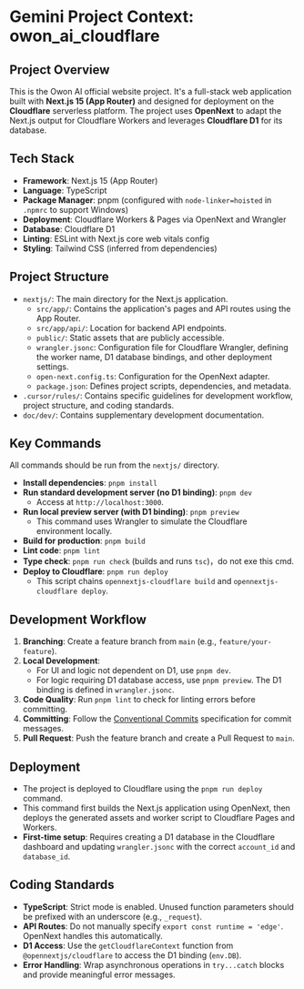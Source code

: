 # Gemini Project Context: owon_ai_cloudflare

## Project Overview

This is the Owon AI official website project. It's a full-stack web application built with **Next.js 15 (App Router)** and designed for deployment on the **Cloudflare** serverless platform. The project uses **OpenNext** to adapt the Next.js output for Cloudflare Workers and leverages **Cloudflare D1** for its database.

## Tech Stack

- **Framework**: Next.js 15 (App Router)
- **Language**: TypeScript
- **Package Manager**: pnpm (configured with `node-linker=hoisted` in `.npmrc` to support Windows)
- **Deployment**: Cloudflare Workers & Pages via OpenNext and Wrangler
- **Database**: Cloudflare D1
- **Linting**: ESLint with Next.js core web vitals config
- **Styling**: Tailwind CSS (inferred from dependencies)

## Project Structure

- `nextjs/`: The main directory for the Next.js application.
  - `src/app/`: Contains the application's pages and API routes using the App Router.
  - `src/app/api/`: Location for backend API endpoints.
  - `public/`: Static assets that are publicly accessible.
  - `wrangler.jsonc`: Configuration file for Cloudflare Wrangler, defining the worker name, D1 database bindings, and other deployment settings.
  - `open-next.config.ts`: Configuration for the OpenNext adapter.
  - `package.json`: Defines project scripts, dependencies, and metadata.
- `.cursor/rules/`: Contains specific guidelines for development workflow, project structure, and coding standards.
- `doc/dev/`: Contains supplementary development documentation.

## Key Commands

All commands should be run from the `nextjs/` directory.

- **Install dependencies**: `pnpm install`
- **Run standard development server (no D1 binding)**: `pnpm dev`
  - Access at `http://localhost:3000`.
- **Run local preview server (with D1 binding)**: `pnpm preview`
  - This command uses Wrangler to simulate the Cloudflare environment locally.
- **Build for production**: `pnpm build`
- **Lint code**: `pnpm lint`
- **Type check**: `pnpm run check` (builds and runs `tsc`)，do not exe this cmd.
- **Deploy to Cloudflare**: `pnpm run deploy`
  - This script chains `opennextjs-cloudflare build` and `opennextjs-cloudflare deploy`.

## Development Workflow

1.  **Branching**: Create a feature branch from `main` (e.g., `feature/your-feature`).
2.  **Local Development**:
    - For UI and logic not dependent on D1, use `pnpm dev`.
    - For logic requiring D1 database access, use `pnpm preview`. The D1 binding is defined in `wrangler.jsonc`.
3.  **Code Quality**: Run `pnpm lint` to check for linting errors before committing.
4.  **Committing**: Follow the [Conventional Commits](https://www.conventionalcommits.org) specification for commit messages.
5.  **Pull Request**: Push the feature branch and create a Pull Request to `main`.

## Deployment

- The project is deployed to Cloudflare using the `pnpm run deploy` command.
- This command first builds the Next.js application using OpenNext, then deploys the generated assets and worker script to Cloudflare Pages and Workers.
- **First-time setup**: Requires creating a D1 database in the Cloudflare dashboard and updating `wrangler.jsonc` with the correct `account_id` and `database_id`.

## Coding Standards

- **TypeScript**: Strict mode is enabled. Unused function parameters should be prefixed with an underscore (e.g., `_request`).
- **API Routes**: Do not manually specify `export const runtime = 'edge'`. OpenNext handles this automatically.
- **D1 Access**: Use the `getCloudflareContext` function from `@opennextjs/cloudflare` to access the D1 binding (`env.DB`).
- **Error Handling**: Wrap asynchronous operations in `try...catch` blocks and provide meaningful error messages.
